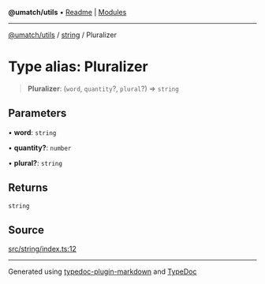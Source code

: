 **@umatch/utils** • [Readme](../../index.md) \| [Modules](../../modules.md)

***

[@umatch/utils](../../modules.md) / [string](../index.md) / Pluralizer

# Type alias: Pluralizer

> **Pluralizer**: (`word`, `quantity`?, `plural`?) => `string`

## Parameters

• **word**: `string`

• **quantity?**: `number`

• **plural?**: `string`

## Returns

`string`

## Source

[src/string/index.ts:12](https://github.com/umatch-oficial/utils/blob/6e00801/src/string/index.ts#L12)

***

Generated using [typedoc-plugin-markdown](https://www.npmjs.com/package/typedoc-plugin-markdown) and [TypeDoc](https://typedoc.org/)
